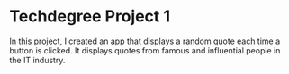 # Techdegree Project 1 

In this project, I created an app that displays a random quote each time a button is clicked. It displays quotes from famous and influential people in the IT industry. 


